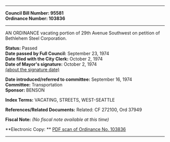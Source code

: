 * * * * *  
  
**Council Bill Number: [](#h0)[](#h2)95581**   
**Ordinance Number: 103836**  
  
* * * * *  
  
AN ORDINANCE vacating portion of 29th Avenue Southwest on petition of Bethlehem Steel Corporation.  
  
**Status:** Passed   
**Date passed by Full Council:** September 23, 1974   
**Date filed with the City Clerk:** October 2, 1974   
**Date of Mayor's signature:** October 2, 1974   
[(about the signature date)](/~public/approvaldate.htm)   
  
  
**Date introduced/referred to committee:** September 16, 1974   
**Committee:** Transportation   
**Sponsor:** BENSON   
  
**Index Terms:** VACATING, STREETS, WEST-SEATTLE  
  
**References/Related Documents:** Related: CF 272100, Ord 37949  
  
**Fiscal Note:** *(No fiscal note available at this time)*  
  
**Electronic Copy: ** [PDF scan of Ordinance No. 103836](/~archives/Ordinances/Ord_103836.pdf)  
  
* * * * *  
